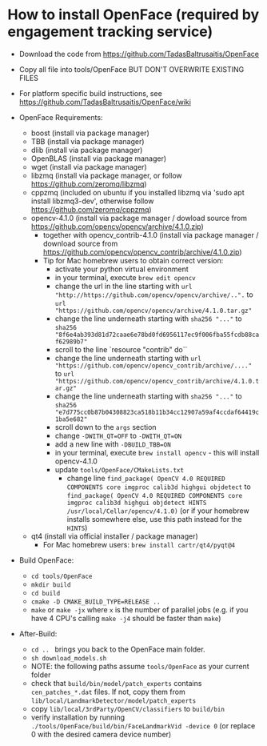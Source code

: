 # How to install OpenFace (required by engagement tracking service)

* Download the code from https://github.com/TadasBaltrusaitis/OpenFace
* Copy all file into tools/OpenFace BUT DON'T OVERWRITE EXISTING FILES

* For platform specific build instructions, see https://github.com/TadasBaltrusaitis/OpenFace/wiki 
* OpenFace Requirements:
    * boost (install via package manager)
    * TBB  (install via package manager)
    * dlib (install via package manager)
    * OpenBLAS (install via package manager)
    * wget (install via package manager)
    * libzmq (install via package manager, or follow https://github.com/zeromq/libzmq)
    * cppzmq (included on ubuntu if you installed libzmq via 'sudo apt install libzmq3-dev', otherwise follow https://github.com/zeromq/cppzmq)
    * opencv-4.1.0 (install via package manager / dowload source from https://github.com/opencv/opencv/archive/4.1.0.zip)
        * together with opencv_contrib-4.1.0 (install via package manager / download source from https://github.com/opencv/opencv_contrib/archive/4.1.0.zip)
        * Tip for Mac homebrew users to obtain correct version:
            * activate your python virtual environment
            * in your terminal, execute `brew edit opencv`
            * change the url in the line starting with `url "http://https://github.com/opencv/opencv/archive/..".` to `url "https://github.com/opencv/opencv/archive/4.1.0.tar.gz"`
            * change the line underneath starting with `sha256 "..."` to `sha256 "8f6e4ab393d81d72caae6e78bd0fd6956117ec9f006fba55fcdb88caf62989b7"`
            * scroll to the line `resource "contrib" do``
            * change the line underneath starting with `url "https://github.com/opencv/opencv_contrib/archive/...."` to `url "https://github.com/opencv/opencv_contrib/archive/4.1.0.tar.gz"`
            * change the line underneath starting with `sha256 "..."` to `sha256 "e7d775cc0b87b04308823ca518b11b34cc12907a59af4ccdaf64419c1ba5e682"`
            * scroll down to the `args` section
            * change `-DWITH_QT=OFF` to `-DWITH_QT=ON`
            * add a new line with `-DBUILD_TBB=ON`
            * in your terminal, execute `brew install opencv` - this will install opencv-4.1.0 
            * update `tools/OpenFace/CMakeLists.txt`
                * change line `find_package( OpenCV 4.0 REQUIRED COMPONENTS core imgproc calib3d highgui objdetect` to `find_package( OpenCV 4.0 REQUIRED COMPONENTS core imgproc calib3d highgui objdetect HINTS /usr/local/Cellar/opencv/4.1.0)` (or if your homebrew installs somewhere else, use this path instead for the `HINTS`)
    * qt4 (install via official installer / package manager)
        * For Mac homebrew users: `brew install cartr/qt4/pyqt@4`
* Build OpenFace:
    * `cd tools/OpenFace`
    * `mkdir build`
    * `cd build`
    * `cmake -D CMAKE_BUILD_TYPE=RELEASE ..`
    * `make` or `make -jx` where `x` is the number of parallel jobs (e.g. if you have 4 CPU's calling `make -j4` should be faster than `make`) 
* After-Build:
    * `cd .. ` brings you back to the OpenFace main folder.
    * `sh download_models.sh`
    * NOTE: the following paths assume `tools/OpenFace` as your current folder
    * check that `build/bin/model/patch_experts` contains `cen_patches_*.dat` files. If not, copy them from `lib/local/LandmarkDetector/model/patch_experts`
    * copy `lib/local/3rdParty/OpenCV/classifiers` to `build/bin`
    * verify installation by running `./tools/OpenFace/build/bin/FaceLandmarkVid -device 0` (or replace 0 with the desired camera device number)


